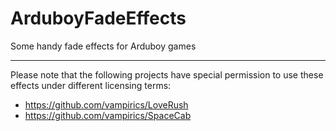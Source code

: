 # ArduboyFadeEffects
Some handy fade effects for Arduboy games

---

Please note that the following projects have special permission to use these effects under different licensing terms:

* https://github.com/vampirics/LoveRush
* https://github.com/vampirics/SpaceCab
